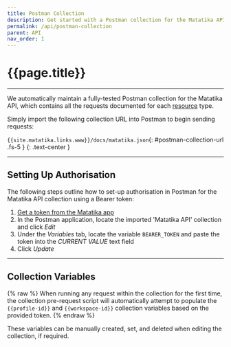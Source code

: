 ```yaml
---
title: Postman Collection
description: Get started with a Postman collection for the Matatika API - contains all the requests and documentation.
permalink: /api/postman-collection
parent: API
nav_order: 1
---
```


# {{page.title}}

---

We automatically maintain a fully-tested Postman collection for the Matatika API, which contains all the requests documented for each [resource](resources) type.

Simply import the following collection URL into Postman to begin sending requests:

`{{site.matatika.links.www}}/docs/matatika.json`{: #postman-collection-url .fs-5 }
{: .text-center }

---

## Setting Up Authorisation

The following steps outline how to set-up authorisation in Postman for the Matatika API collection using a Bearer token:

1. [Get a token from the Matatika app]({{site.baseurl}}/security/#getting-a-developer-token)
2. In the Postman application, locate the imported 'Matatika API' collection and click *Edit*
3. Under the *Variables* tab, locate the variable `BEARER_TOKEN` and paste the token into the *CURRENT VALUE* text field
4. Click *Update*

---

## Collection Variables

{% raw %}
When running any request within the collection for the first time, the collection pre-request script will automatically attempt to populate the `{{profile-id}}` and `{{workspace-id}}` collection variables based on the provided token.
{% endraw %}

These variables can be manually created, set, and deleted when editing the collection, if required.
